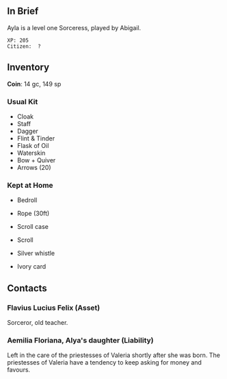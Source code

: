 ## In Brief

Ayla is a level one Sorceress, played by Abigail.

    XP: 205
    Citizen:  ?

## Inventory

**Coin**: 14 gc, 149 sp

### Usual Kit

* Cloak
* Staff
* Dagger
* Flint & Tinder
* Flask of Oil
* Waterskin
* Bow + Quiver
* Arrows (20)

### Kept at Home

* Bedroll
* Rope (30ft)
* Scroll case
* Scroll

* Silver whistle
* Ivory card

## Contacts

### Flavius Lucius Felix (Asset)

Sorceror, old teacher.

### Aemilia Floriana, Alya's daughter (Liability)

Left in the care of the priestesses of Valeria shortly after she
was born. The priestesses of Valeria have a tendency to keep asking
for money and favours.

